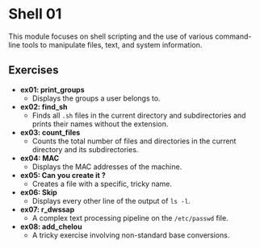 # Shell 01

This module focuses on shell scripting and the use of various command-line tools to manipulate files, text, and system information.

## Exercises

- **ex01: print_groups**
  - Displays the groups a user belongs to.
- **ex02: find_sh**
  - Finds all `.sh` files in the current directory and subdirectories and prints their names without the extension.
- **ex03: count_files**
  - Counts the total number of files and directories in the current directory and its subdirectories.
- **ex04: MAC**
  - Displays the MAC addresses of the machine.
- **ex05: Can you create it ?**
  - Creates a file with a specific, tricky name.
- **ex06: Skip**
  - Displays every other line of the output of `ls -l`.
- **ex07: r_dwssap**
  - A complex text processing pipeline on the `/etc/passwd` file.
- **ex08: add_chelou**
  - A tricky exercise involving non-standard base conversions.
